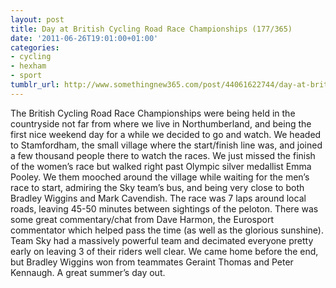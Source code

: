 ```yaml
---
layout: post
title: Day at British Cycling Road Race Championships (177/365)
date: '2011-06-26T19:01:00+01:00'
categories:
- cycling
- hexham
- sport
tumblr_url: http://www.somethingnew365.com/post/44061622744/day-at-british-cycling-road-race-championship
---
```

The British Cycling Road Race Championships were being held in the countryside not far from where we live in Northumberland, and being the first nice weekend day for a while we decided to go and watch.
We headed to Stamfordham, the small village where the start/finish line was, and joined a few thousand people there to watch the races. We just missed the finish of the women’s race but walked right past Olympic silver medallist Emma Pooley. We them mooched around the village while waiting for the men’s race to start, admiring the Sky team’s bus, and being very close to both Bradley Wiggins and Mark Cavendish.
The race was 7 laps around local roads, leaving 45-50 minutes between sightings of the peloton. There was some great commentary/chat from Dave Harmon, the Eurosport commentator which helped pass the time (as well as the glorious sunshine). Team Sky had a massively powerful team and decimated everyone pretty early on leaving 3 of their riders well clear. We came home before the end, but Bradley Wiggins won from teammates Geraint Thomas and Peter Kennaugh.
A great summer’s day out.

